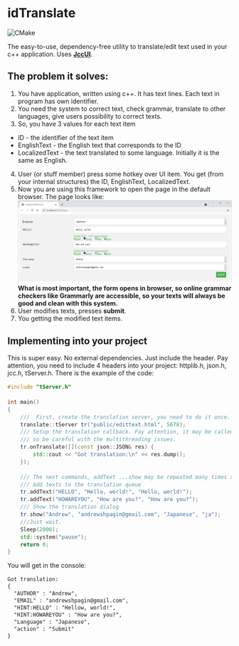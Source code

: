 # idTranslate
![CMake](https://github.com/AndrewShpagin/idTranslate/actions/workflows/cmake.yml/badge.svg)

The easy-to-use, dependency-free utility to translate/edit text used in your c++ application. Uses **[JccUI](https://github.com/AndrewShpagin/jccui)**.

## The problem it solves:
1. You have application, written using c++. It has text lines. Each text in program has own identifier.
2. You need the system to correct text, check grammar, translate to other languages, give users possibility to correct texts.
3. So, you have 3 values for each text item
- ID - the identifier of the text item
- EnglishText - the English text that corresponds to the ID
- LocalizedText - the text translated to some language. Initially it is the same as English.
4. User (or stuff member) press some hotkey over UI item. You get (from your internal structures) the ID, EnglishText, LocalizedText.
5. Now you are using this framework to open the page in the default browser. The page looks like:
![Alt text](public/screenshot.png)
**What is most important, the form opens in browser, so online grammar checkers like Grammarly are accessible, so your texts will always be good and clean with this system.**
6. User modifies texts, presses **submit**. 
7. You getting the modified text items.

## Implementing into your project
This is super easy. No external dependencies. Just include the header. Pay attention, you need to include 4 headers into your project: httplib.h, json.h, jcc.h, tServer.h. There is the example of the code:
```cpp
#include "tServer.h"

int main()
{
	///  First, create the translation server, you need to do it once.
	translate::tServer tr("public/edittext.html", 5678);
	/// Setup the translation callback. Pay attention, it may be called in the separate thread, 
	/// so be careful with the multithreading issues.
	tr.onTranslate([](const json::JSON& res) {
		std::cout << "Got translation:\n" << res.dump();
	});
	
	/// The next commands, addText ...show may be repeated many times asyncronously.
	/// Add texts to the translation queue
	tr.addText("HELLO", "Hello, world!", "Hello, world!");
	tr.addText("HOWAREYOU", "How are you?", "How are you?");
	/// Show the translation dialog
	tr.show("Andrew", "andrewshpagin@gmail.com", "Japanese", "ja");
	///Just wait.
	Sleep(2000);
	std::system("pause");
	return 0;
}
```
You will get in the console:
```
Got translation:
{
  "AUTHOR" : "Andrew",
  "EMAIL" : "andrewshpagin@gmail.com",
  "HINT:HELLO" : "Hellow, world!",
  "HINT:HOWAREYOU" : "How are you?",
  "Language" : "Japanese",
  "action" : "Submit"
}
```
